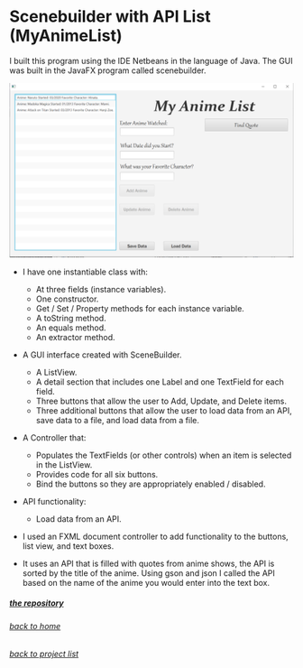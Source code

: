 <!-- layout: page
title: "animelist"
permalink: /animelist/ -->

# Scenebuilder with API List (MyAnimeList)

I built this program using the IDE Netbeans in the language of Java. The GUI was built in the JavaFX program called scenebuilder. 

![Here is what the GUI looked like to give an idea of how the project worked](animelist.png)

- I have one instantiable class with:
  - At three fields (instance variables).
  - One constructor.
  - Get / Set / Property methods for each instance variable.
  - A toString method.
  - An equals method.
  - An extractor method.
- A GUI interface created with SceneBuilder.
  - A ListView.
  - A detail section that includes one Label and one TextField for each field.
  - Three buttons that allow the user to Add, Update, and Delete items.
  - Three additional buttons that allow the user to load data from an API, save data to a file, and load data from a file.
- A Controller that:
  - Populates the TextFields (or other controls) when an item is selected in the ListView.
  - Provides code for all six buttons.
  - Bind the buttons so they are appropriately enabled / disabled.
- API functionality:
  - Load data from an API.

- I used an FXML document controller to add functionality to the buttons, list view, and text boxes. 

- It uses an API that is filled with quotes from anime shows, the API is sorted by the title of the anime. Using gson and json I called the API based on the 
name of the anime you would enter into the text box. 

##### [the repository](https://github.com/jmorrison11/MyAnimeList)
###### [back to home](jmorrison11.github.io)
###### [back to project list](https://jmorrison11.github.io/projects)
